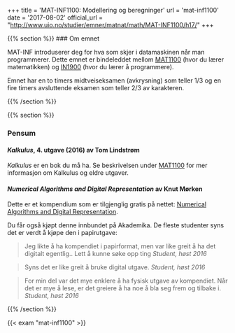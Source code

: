 +++
title = 'MAT-INF1100: Modellering og beregninger'
url = 'mat-inf1100'
date = '2017-08-02'
official_url = "http://www.uio.no/studier/emner/matnat/math/MAT-INF1100/h17/"
+++

<div>
{{% section %}}
### Om emnet

MAT-INF introduserer deg for hva som skjer i datamaskinen når man programmerer. Dette emnet er bindeleddet mellom [MAT1100](/mat1100/) (hvor du lærer matematikken) og [IN1900](/in1900/) (hvor du lærer å programmere). 

Emnet har en to timers midtveiseksamen (avkrysning) som teller 1/3 og en fire timers avsluttende eksamen som teller 2/3 av karakteren.

{{% /section %}}

{{% section %}}
### Pensum

#### *Kalkulus*, 4. utgave (2016) av Tom Lindstrøm

*Kalkulus* er en bok du må ha. Se beskrivelsen under [MAT1100](/mat1100/) for mer informasjon om Kalkulus og eldre utgaver.

#### *Numerical Algorithms and Digital Representation* av Knut Mørken

Dette er et kompendium som er tilgjenglig gratis på nettet:
[Numerical Algorithms and Digital Representation](http://www.uio.no/studier/emner/matnat/math/MAT-INF1100/h16/kompendiet/matinf1100.pdf).

Du får også kjøpt denne innbundet på Akademika. De fleste studenter syns det er verdt å kjøpe den i papirutgave:

<div class="quote-list">
<blockquote>
Jeg likte å ha kompendiet i papirformat,  men var like greit å ha det digitalt egentlig.. Lett å kunne søke opp ting
<cite>Student, høst 2016</cite>
</blockquote>

<blockquote>
Syns det er like greit å bruke digital utgave.
<cite>Student, høst 2016</cite>
</blockquote>

<blockquote>
For min del var det mye enklere å ha fysisk utgave av kompendiet. Når det er mye å lese, er det greiere å ha noe å bla seg frem og tilbake i.
<cite>Student, høst 2016</cite>
</blockquote>
</div>

{{% /section %}}

{{< exam "mat-inf1100" >}}
</div>